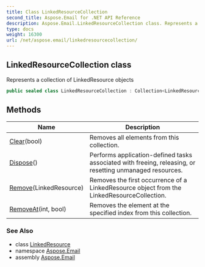 ```yaml
---
title: Class LinkedResourceCollection
second_title: Aspose.Email for .NET API Reference
description: Aspose.Email.LinkedResourceCollection class. Represents a collection of LinkedResource objects
type: docs
weight: 16300
url: /net/aspose.email/linkedresourcecollection/
---
```

## LinkedResourceCollection class

Represents a collection of LinkedResource objects

```csharp
public sealed class LinkedResourceCollection : Collection<LinkedResource>, IDisposable
```

## Methods

| Name | Description |
| --- | --- |
| [Clear](../../aspose.email/linkedresourcecollection/clear/#clear_1)(bool) | Removes all elements from this collection. |
| [Dispose](../../aspose.email/linkedresourcecollection/dispose/)() | Performs application-defined tasks associated with freeing, releasing, or resetting unmanaged resources. |
| [Remove](../../aspose.email/linkedresourcecollection/remove/#remove)(LinkedResource) | Removes the first occurrence of a LinkedResource object from the LinkedResourceCollection. |
| [RemoveAt](../../aspose.email/linkedresourcecollection/removeat/#removeat_1)(int, bool) | Removes the element at the specified index from this collection. |

### See Also

* class [LinkedResource](../linkedresource/)
* namespace [Aspose.Email](../../aspose.email/)
* assembly [Aspose.Email](../../)



